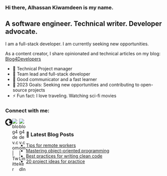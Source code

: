 ### Hi there, Alhassan Kiwamdeen is my name.

## A software engineer. Technical writer. Developer advocate.

I am a full-stack developer. I am currently seeking new opportunities.

As a content creator, I share opinionated and technical articles on my blog: [Blog4Developers](https://www.blog4dev.com/)

- 🌱 Technical Project manager
- 👯 Team lead and full-stack developer
- 🔭 Good communicator and a fast learner
- 🥅 2023 Goals: Seeking new opportunities and contributing to open-source projects
- ⚡ Fun fact: I love traveling. Watching sci-fi movies

### Connect with me:

[<img align="left" alt="blog4dev.com" width="22px" src="https://raw.githubusercontent.com/iconic/open-iconic/master/svg/globe.svg" />](https://www.blog4dev.com/)
[<img align="left" alt="blog4dev.com | Twitter" width="22px" src="https://cdn.jsdelivr.net/npm/simple-icons@v3/icons/twitter.svg" />](https://twitter.com/akiwams)
[<img align="left" alt="blog4dev.com | LinkedIn" width="22px" src="https://cdn.jsdelivr.net/npm/simple-icons@v3/icons/linkedin.svg" />](https://www.linkedin.com/in/alhassan-kiwamdeen-56a144102/)
<br />

### 📕 Latest Blog Posts

- [Tips for remote workers ](https://www.blog4dev.com/tips-for-remote-workers/)
- [Mastering object-oriented programming](https://www.blog4dev.com/mastering-object-oriented-programming/)
- [Best practices for writing clean code](https://www.blog4dev.com/best-practices-for-writing-clean-and-readable-code/)
- [20 project ideas for practice](https://www.blog4dev.com/developer-projects/)   


